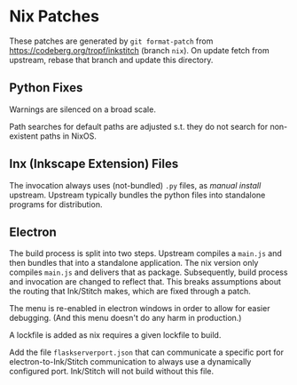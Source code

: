 # Nix Patches
These patches are generated by `git format-patch` from <https://codeberg.org/tropf/inkstitch> (branch `nix`).
On update fetch from upstream, rebase that branch and update this directory.

## Python Fixes
Warnings are silenced on a broad scale.

Path searches for default paths are adjusted s.t. they do not search for non-existent paths in NixOS.

## Inx (Inkscape Extension) Files
The invocation always uses (not-bundled) `.py` files,
as *manual install* upstream.
Upstream typically bundles the python files into standalone programs for distribution.

## Electron
The build process is split into two steps.
Upstream compiles a `main.js` and then bundles that into a standalone application.
The nix version only compiles `main.js` and delivers that as package.
Subsequently, build process and invocation are changed to reflect that.
This breaks assumptions about the routing that Ink/Stitch makes,
which are fixed through a patch.

The menu is re-enabled in electron windows in order to allow for easier debugging.
(And this menu doesn't do any harm in production.)

A lockfile is added as nix requires a given lockfile to build.

Add the file `flaskserverport.json` that can communicate a specific port for electron-to-Ink/Stitch communication to always use a dynamically configured port.
Ink/Stitch will not build without this file.

